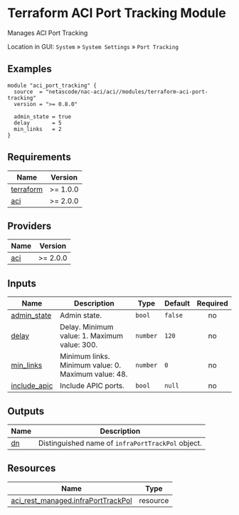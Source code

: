 <!-- BEGIN_TF_DOCS -->
# Terraform ACI Port Tracking Module

Manages ACI Port Tracking

Location in GUI:
`System` » `System Settings` » `Port Tracking`

## Examples

```hcl
module "aci_port_tracking" {
  source  = "netascode/nac-aci/aci//modules/terraform-aci-port-tracking"
  version = ">= 0.8.0"

  admin_state = true
  delay       = 5
  min_links   = 2
}
```

## Requirements

| Name | Version |
|------|---------|
| <a name="requirement_terraform"></a> [terraform](#requirement\_terraform) | >= 1.0.0 |
| <a name="requirement_aci"></a> [aci](#requirement\_aci) | >= 2.0.0 |

## Providers

| Name | Version |
|------|---------|
| <a name="provider_aci"></a> [aci](#provider\_aci) | >= 2.0.0 |

## Inputs

| Name | Description | Type | Default | Required |
|------|-------------|------|---------|:--------:|
| <a name="input_admin_state"></a> [admin\_state](#input\_admin\_state) | Admin state. | `bool` | `false` | no |
| <a name="input_delay"></a> [delay](#input\_delay) | Delay. Minimum value: 1. Maximum value: 300. | `number` | `120` | no |
| <a name="input_min_links"></a> [min\_links](#input\_min\_links) | Minimum links. Minimum value: 0. Maximum value: 48. | `number` | `0` | no |
| <a name="input_include_apic"></a> [include\_apic](#input\_include\_apic) | Include APIC ports. | `bool` | `null` | no |

## Outputs

| Name | Description |
|------|-------------|
| <a name="output_dn"></a> [dn](#output\_dn) | Distinguished name of `infraPortTrackPol` object. |

## Resources

| Name | Type |
|------|------|
| [aci_rest_managed.infraPortTrackPol](https://registry.terraform.io/providers/CiscoDevNet/aci/latest/docs/resources/rest_managed) | resource |
<!-- END_TF_DOCS -->